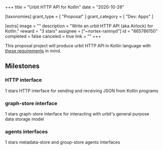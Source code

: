 +++
title = "Urbit HTTP API for Kotlin"
date = "2020-10-26"

[taxonomies]
grant_type = [ "Proposal" ]
grant_category = [ "Dev: Apps" ]

[extra]
image = ""
description = "Write an urbit HTTP API (aka Airlock) for Kotlin."
reward = "3 stars"
assignee = ["~nortex-ramnyd"]
id = "865786150"
completed = false
canceled = true
link = ""
+++

This proposal project will produce urbit HTTP API in Kotlin language with [these requirements](https://docs.google.com/document/d/1no5oos_NE8LrUWz7iG9SKZMTIzruZVevZQ75nD5OHmI/edit) in mind.

## Milestones

### HTTP interface

1 stars
HTTP interface for sending and receiving JSON from Kotlin programs

### graph-store interface

1 stars
graph-store interface for interacting with urbit's general purpose data storage model

### agents interfaces

1 stars
metadata-store and group-store agents interfaces
